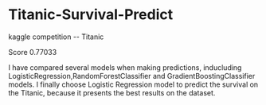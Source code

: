# Titanic-Survival-Predict
kaggle competition -- Titanic

Score 0.77033

I have compared several models when making predictions, inducluding LogisticRegression,RandomForestClassifier and GradientBoostingClassifier models. I finally choose Logistic Regression model to predict the survival on the Titanic, because it presents the best results on the dataset.

